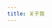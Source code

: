 ```yaml
---
title: 关于我
---
```

<link rel="stylesheet" href="/css/about.css" />
<div class="njv-about" id="J_NjvAbout"></div>
<script src="/js/axios.min.js" async></script>
<script src="/js/about.js" async></script>
